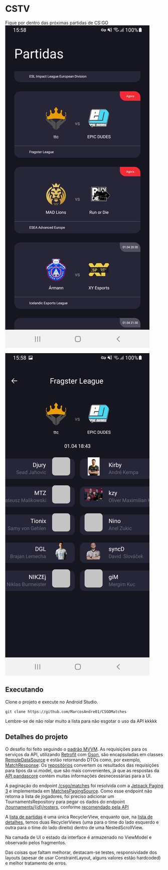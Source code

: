 # CSTV

Fique por dentro das próximas partidas de CS:GO
![](screenshots/screenshot_home.jpg)

![](screenshots/screenshot_detail.jpg)

## Executando
Clone o projeto e execute no Android Studio.
```
git clone https://github.com/MarcosAndre01/CSGOMatches
```
Lembre-se de não rolar muito a lista para não esgotar o uso da API kkkkk

## Detalhes do projeto

O desafio foi feito seguindo o [padrão MVVM](https://developer.android.com/jetpack/guide). 
As requisições para os serviços da API, utilizando [Retrofit](https://square.github.io/retrofit/) com [Gson](https://github.com/google/gson), são encapsuladas em classes [RemoteDataSource](app/src/main/java/com/example/csgomatches/data/matches/service/MatchesRemoteDataSource.kt) e estão retornando DTOs como, por exemplo, [MatchResponse](app/src/main/java/com/example/csgomatches/data/matches/service/MatchResponse.kt). Os [repositórios](app/src/main/java/com/example/csgomatches/data/matches/MatchesRepository.kt) convertem os resultados das requisições para tipos da ui.model, que são mais convenientes, já que as respostas da [API pandascore](https://developers.pandascore.co/docs) contém muitas informações desnecessárias para a UI.

A paginação do endpoint [/csgo/matches](https://developers.pandascore.co/reference/get_csgo_matches) foi resolvida com a [Jetpack Paging 3](https://developer.android.com/topic/libraries/architecture/paging/v3-overview) e implementada em [MatchesPagingSource](app/src/main/java/com/example/csgomatches/data/matches/paging/MatchesPagingSource.kt). Como esse endpoint não retorna a lista de jogadores, foi preciso adicionar um TournamentsRepository para pegar os dados do endpoint [/tournaments/{id}/rosters](https://developers.pandascore.co/reference/get_tournaments_tournamentidorslug_rosters), conforme [recomendado pela API](https://developers.pandascore.co/docs/tournaments-in-depth#tournaments-participants)

A [lista de partidas](app/src/main/res/layout/fragment_matches.xml) é uma única RecyclerView, enquanto que, na [lista de detalhes](https://github.com/MarcosAndre01/CSGOMatches/blob/main/app/src/main/res/layout/fragment_match_detail.xml), temos duas RecyclerViews (uma para o time do lado esquerdo e outra para o time do lado direito) dentro de uma NestedScrollView.

Na camada de UI o estado da interface é armazenado no ViewModel e observado pelos fragmentos.

Das coisas que faltam melhorar, destacam-se testes, responsividade dos layouts (apesar de usar ConstraintLayout, alguns valores estão hardcoded) e melhor tratamento de erros.
